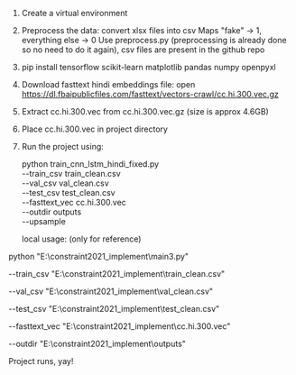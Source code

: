1. Create a virtual environment

2. Preprocess the data:
     convert xlsx files into csv
     Maps "fake" → 1, everything else → 0
   Use preprocess.py
   (preprocessing is already done so no need to do it again), csv files are present in the github repo

4. pip install tensorflow scikit-learn matplotlib pandas numpy openpyxl

5. Download fasttext hindi embeddings file: open https://dl.fbaipublicfiles.com/fasttext/vectors-crawl/cc.hi.300.vec.gz
6. Extract cc.hi.300.vec from cc.hi.300.vec.gz (size is approx 4.6GB)

7. Place cc.hi.300.vec in project directory

8. Run the project using:
   
   python train_cnn_lstm_hindi_fixed.py \
     --train_csv train_clean.csv \
     --val_csv val_clean.csv \
     --test_csv test_clean.csv \
     --fasttext_vec cc.hi.300.vec \
     --outdir outputs \
     --upsample

   local usage: (only for reference)

python "E:\constraint2021_implement\main3.py" 

   --train_csv "E:\constraint2021_implement\train_clean.csv" 

   --val_csv   "E:\constraint2021_implement\val_clean.csv" 

   --test_csv  "E:\constraint2021_implement\test_clean.csv"
   
   --fasttext_vec "E:\constraint2021_implement\cc.hi.300.vec" 

   --outdir "E:\constraint2021_implement\outputs"


Project runs, yay!
